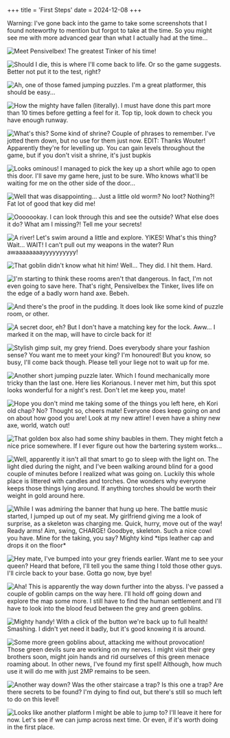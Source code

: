 +++
title = 'First Steps'
date = 2024-12-08
+++

Warning: I've gone back into the game to take some screenshots that I found noteworthy to mention but forgot to take at the time. So you might see me with more advanced gear than what I actually had at the time...

![](/img/ultima-underworld/first-steps/pensive-ibex.png "Meet PensiveIbex! The greatest Tinker of his time!")

![](/img/ultima-underworld/first-steps/silver-sapling.png "Should I die, this is where I'll come back to life. Or so the game suggests. Better not put it to the test, right?")

![](/img/ultima-underworld/first-steps/jumping-puzzle.png "Ah, one of those famed jumping puzzles. I'm a great platformer, this should be easy...")

![](/img/ultima-underworld/first-steps/pixel-perfect-callibration.png "How the mighty have fallen (literally). I must have done this part more than 10 times before getting a feel for it. Top tip, look down to check you have enough runway.")

![](/img/ultima-underworld/first-steps/ankh.png "What's this? Some kind of shrine? Couple of phrases to remember. I've jotted them down, but no use for them just now.
EDIT: Thanks Wouter! Apparently they're for levelling up. You can gain levels throughout the game, but if you don't visit a shrine, it's just bupkis")

![](/img/ultima-underworld/first-steps/boss-room.png "Looks ominous! I managed to pick the key up a short while ago to open this door. I'll save my game here, just to be sure. Who knows what'll be waiting for me on the other side of the door...")

![](/img/ultima-underworld/first-steps/disappointment.png "Well that was disappointing... Just a little old worm? No loot? Nothing?! Fat lot of good that key did me!")

![](/img/ultima-underworld/first-steps/orb.png "Ooooookay. I can look through this and see the outside? What else does it do? What am I missing?! Tell me your secrets!")

![](/img/ultima-underworld/first-steps/yikes.png "A river! Let's swim around a little and explore. YIKES! What's this thing? Wait... WAIT! I can't pull out my weapons in the water? Run awaaaaaaaayyyyyyyyyy!")

![](/img/ultima-underworld/first-steps/level-up.png "That goblin didn't know what hit him! Well... They did. I hit them. Hard.")

![](/img/ultima-underworld/first-steps/another-boss-room.png "I'm starting to think these rooms aren't that dangerous. In fact, I'm not even going to save here. That's right, PensiveIbex the Tinker, lives life on the edge of a badly worn hand axe. Bebeh.")

![](/img/ultima-underworld/first-steps/floor-puzzle.png "And there's the proof in the pudding. It does look like some kind of puzzle room, or other.")

![](/img/ultima-underworld/first-steps/locked-secret-door.png "A secret door, eh? But I don't have a matching key for the lock. Aww... I marked it on the map, will have to circle back for it!")

![](/img/ultima-underworld/first-steps/grey-goblin.png "Stylish gimp suit, my grey friend. Does everybody share your fashion sense? You want me to meet your king? I'm honoured! But you know, so busy, I'll come back though. Please tell your liege not to wait up for me.")

![](/img/ultima-underworld/first-steps/rip-korianous.png "Another short jumping puzzle later. Which I found mechanically more tricky than the last one. Here lies Korianous. I never met him, but this spot looks wonderful for a night's rest. Don't let me keep you, mate!")

![](/img/ultima-underworld/first-steps/new-loot.png "Hope you don't mind me taking some of the things you left here, eh Kori old chap? No? Thought so, cheers mate! Everyone does keep going on and on about how good you are! Look at my new attire! I even have a shiny new axe, world, watch out!")

![](/img/ultima-underworld/first-steps/baubles.png "That golden box also had some shiny baubles in them. They might fetch a nice price somewhere. If I ever figure out how the bartering system works...")

![](/img/ultima-underworld/first-steps/no-more-torch.png "Well, apparently it isn't all that smart to go to sleep with the light on. The light died during the night, and I've been walking around blind for a good couple of minutes before I realized what was going on. Luckily this whole place is littered with candles and torches. One wonders why everyone keeps those things lying around. If anything torches should be worth their weight in gold around here.")

![](/img/ultima-underworld/first-steps/rip-skeleton.png "While I was admiring the banner that hung up here. The battle music started, I jumped up out of my seat. My girlfriend giving me a look of surprise, as a skeleton was charging me. Quick, hurry, move out of the way! Ready arms! Aim, swing, CHARGE! Goodbye, skeleton. Such a nice cowl you have. Mine for the taking, you say? Mighty kind *tips leather cap and drops it on the floor*")

![](/img/ultima-underworld/first-steps/green-goblin.png "Hey mate, I've bumped into your grey friends earlier. Want me to see your queen? Heard that before, I'll tell you the same thing I told those other guys. I'll circle back to your base. Gotta go now, bye bye!")

![](/img/ultima-underworld/first-steps/staircase.png "Aha! This is apparently the way down further into the abyss. I've passed a couple of goblin camps on the way here. I'll hold off going down and explore the map some more. I still have to find the human settlement and I'll have to look into the blood feud between the grey and green goblins.")

![](/img/ultima-underworld/first-steps/fountain.png "Mighty handy! With a click of the button we're back up to full health! Smashing. I didn't yet need it badly, but it's good knowing it is around.")

![](/img/ultima-underworld/first-steps/first-magic-scroll.png "Some more green goblins about, attacking me without provocation! Those green devils sure are working on my nerves. I might visit their grey brothers soon, might join hands and rid ourselves of this green menace roaming about. In other news, I've found my first spell! Although, how much use it will do me with just 2MP remains to be seen.")

![](/img/ultima-underworld/first-steps/other-exit.png "Another way down? Was the other staircase a trap? Is this one a trap? Are there secrets to be found? I'm dying to find out, but there's still so much left to do on this level!")

![](/img/ultima-underworld/first-steps/jump-around.png "Looks like another platform I might be able to jump to? I'll leave it here for now. Let's see if we can jump across next time. Or even, if it's worth doing in the first place.")